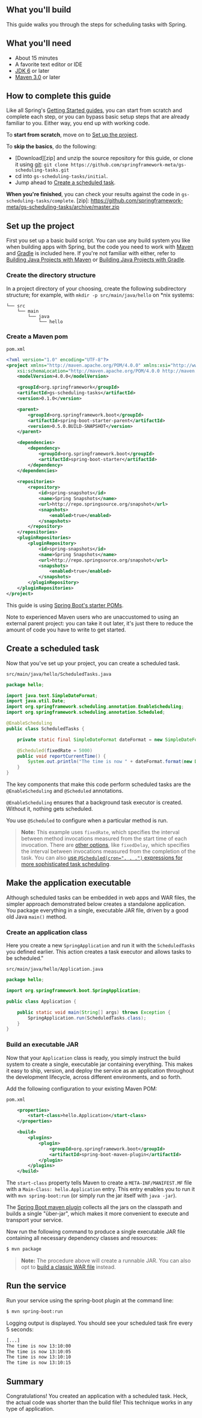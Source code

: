 
What you'll build
-----------------

This guide walks you through the steps for scheduling tasks with Spring.


What you'll need
----------------

 - About 15 minutes
 - A favorite text editor or IDE
 - [JDK 6][jdk] or later
 - [Maven 3.0][mvn] or later

[jdk]: http://www.oracle.com/technetwork/java/javase/downloads/index.html
[mvn]: http://maven.apache.org/download.cgi


How to complete this guide
--------------------------

Like all Spring's [Getting Started guides](/guides/gs), you can start from scratch and complete each step, or you can bypass basic setup steps that are already familiar to you. Either way, you end up with working code.

To **start from scratch**, move on to [Set up the project](#scratch).

To **skip the basics**, do the following:

 - [Download][zip] and unzip the source repository for this guide, or clone it using [git](/understanding/git):
`git clone https://github.com/springframework-meta/gs-scheduling-tasks.git`
 - cd into `gs-scheduling-tasks/initial`.
 - Jump ahead to [Create a scheduled task](#initial).

**When you're finished**, you can check your results against the code in `gs-scheduling-tasks/complete`.
[zip]: https://github.com/springframework-meta/gs-scheduling-tasks/archive/master.zip


<a name="scratch"></a>
Set up the project
------------------

First you set up a basic build script. You can use any build system you like when building apps with Spring, but the code you need to work with [Maven](https://maven.apache.org) and [Gradle](http://gradle.org) is included here. If you're not familiar with either, refer to [Building Java Projects with Maven](/guides/gs/maven/content) or [Building Java Projects with Gradle](/guides/gs/gradle/content).

### Create the directory structure

In a project directory of your choosing, create the following subdirectory structure; for example, with `mkdir -p src/main/java/hello` on *nix systems:

    └── src
        └── main
            └── java
                └── hello

### Create a Maven pom

`pom.xml`
```xml
<?xml version="1.0" encoding="UTF-8"?>
<project xmlns="http://maven.apache.org/POM/4.0.0" xmlns:xsi="http://www.w3.org/2001/XMLSchema-instance"
    xsi:schemaLocation="http://maven.apache.org/POM/4.0.0 http://maven.apache.org/xsd/maven-4.0.0.xsd">
    <modelVersion>4.0.0</modelVersion>

    <groupId>org.springframework</groupId>
    <artifactId>gs-scheduling-tasks</artifactId>
    <version>0.1.0</version>

    <parent>
        <groupId>org.springframework.boot</groupId>
        <artifactId>spring-boot-starter-parent</artifactId>
        <version>0.5.0.BUILD-SNAPSHOT</version>
    </parent>

    <dependencies>
        <dependency>
            <groupId>org.springframework.boot</groupId>
            <artifactId>spring-boot-starter</artifactId>
        </dependency>
    </dependencies>
    
    <repositories>
        <repository>
            <id>spring-snapshots</id>
            <name>Spring Snapshots</name>
            <url>http://repo.springsource.org/snapshot</url>
            <snapshots>
                <enabled>true</enabled>
            </snapshots>
        </repository>
    </repositories>
    <pluginRepositories>
        <pluginRepository>
            <id>spring-snapshots</id>
            <name>Spring Snapshots</name>
            <url>http://repo.springsource.org/snapshot</url>
            <snapshots>
                <enabled>true</enabled>
            </snapshots>
        </pluginRepository>
    </pluginRepositories>
</project>
```

This guide is using [Spring Boot's starter POMs](/guides/gs/spring-boot/content).

Note to experienced Maven users who are unaccustomed to using an external parent project: you can take it out later, it's just there to reduce the amount of code you have to write to get started.


<a name="initial"></a>
Create a scheduled task
-----------------------
Now that you've set up your project, you can create a scheduled task.

`src/main/java/hello/ScheduledTasks.java`
```java
package hello;

import java.text.SimpleDateFormat;
import java.util.Date;
import org.springframework.scheduling.annotation.EnableScheduling;
import org.springframework.scheduling.annotation.Scheduled;

@EnableScheduling
public class ScheduledTasks {

    private static final SimpleDateFormat dateFormat = new SimpleDateFormat("HH:mm:ss");

    @Scheduled(fixedRate = 5000)
    public void reportCurrentTime() {
        System.out.println("The time is now " + dateFormat.format(new Date()));
    }
}
```

The key components that make this code perform scheduled tasks are the `@EnableScheduling` and `@Scheduled` annotations. 

`@EnableScheduling` ensures that a background task executor is created. Without it, nothing gets scheduled. 

You use `@Scheduled` to configure when a particular method is run.
> **Note:** This example uses `fixedRate`, which specifies the interval between method invocations measured from the start time of each invocation. There are [other options](http://static.springsource.org/spring/docs/3.2.2.RELEASE/spring-framework-reference/html/scheduling.html#scheduling-annotation-support-scheduled), like `fixedDelay`, which specifies the interval between invocations measured from the completion of the task. You can also [use `@Scheduled(cron=". . .")` expressions for more sophisticated task scheduling](http://static.springsource.org/spring/docs/3.2.x/javadoc-api/org/springframework/scheduling/support/CronSequenceGenerator.html).


Make the application executable
-------------------------------

Although scheduled tasks can be embedded in web apps and WAR files, the simpler approach demonstrated below creates a standalone application. You package everything in a single, executable JAR file, driven by a good old Java `main()` method.

### Create an application class

Here you create a new `SpringApplication` and run it with the `ScheduledTasks` you defined earlier. This action creates a task executor and allows tasks to be scheduled."

`src/main/java/hello/Application.java`
```java
package hello;

import org.springframework.boot.SpringApplication;

public class Application {

    public static void main(String[] args) throws Exception {
        SpringApplication.run(ScheduledTasks.class);
    }
}
```

### Build an executable JAR

Now that your `Application` class is ready, you simply instruct the build system to create a single, executable jar containing everything. This makes it easy to ship, version, and deploy the service as an application throughout the development lifecycle, across different environments, and so forth.

Add the following configuration to your existing Maven POM:

`pom.xml`
```xml
    <properties>
        <start-class>hello.Application</start-class>
    </properties>

    <build>
        <plugins>
            <plugin>
                <groupId>org.springframework.boot</groupId>
                <artifactId>spring-boot-maven-plugin</artifactId>
            </plugin>
        </plugins>
    </build>
```

The `start-class` property tells Maven to create a `META-INF/MANIFEST.MF` file with a `Main-Class: hello.Application` entry. This entry enables you to run it with `mvn spring-boot:run` (or simply run the jar itself with `java -jar`).

The [Spring Boot maven plugin][spring-boot-maven-plugin] collects all the jars on the classpath and builds a single "über-jar", which makes it more convenient to execute and transport your service.

Now run the following command to produce a single executable JAR file containing all necessary dependency classes and resources:

```sh
$ mvn package
```

[spring-boot-maven-plugin]: https://github.com/SpringSource/spring-boot/tree/master/spring-boot-maven-plugin

> **Note:** The procedure above will create a runnable JAR. You can also opt to [build a classic WAR file](/guides/gs/convert-jar-to-war/content) instead.


Run the service
-------------------
Run your service using the spring-boot plugin at the command line:

```sh
$ mvn spring-boot:run
```


Logging output is displayed. You should see your scheduled task fire every 5 seconds:

```sh
[...]
The time is now 13:10:00
The time is now 13:10:05
The time is now 13:10:10
The time is now 13:10:15
```

Summary
-------

Congratulations! You created an application with a scheduled task. Heck, the actual code was shorter than the build file! This technique works in any type of application.
